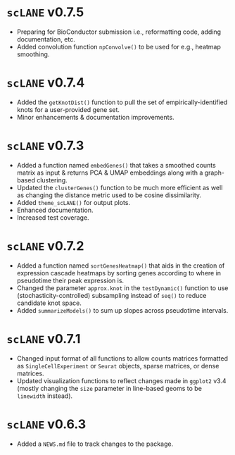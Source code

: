 # `scLANE` v0.7.5

* Preparing for BioConductor submission i.e., reformatting code, adding documentation, etc.
* Added convolution function `npConvolve()` to be used for e.g., heatmap smoothing.

# `scLANE` v0.7.4

* Added the `getKnotDist()` function to pull the set of empirically-identified knots for a user-provided gene set.
* Minor enhancements & documentation improvements. 

# `scLANE` v0.7.3

* Added a function named `embedGenes()` that takes a smoothed counts matrix as input & returns PCA & UMAP embeddings along with a graph-based clustering. 
* Updated the `clusterGenes()` function to be much more efficient as well as changing the distance metric used to be cosine dissimilarity. 
* Added `theme_scLANE()` for output plots. 
* Enhanced documentation. 
* Increased test coverage.

# `scLANE` v0.7.2 

* Added a function named `sortGenesHeatmap()` that aids in the creation of expression cascade heatmaps by sorting genes according to where in pseudotime their peak expression is. 
* Changed the parameter `approx.knot` in the `testDynamic()` function to use (stochasticity-controlled) subsampling instead of `seq()` to reduce candidate knot space. 
* Added `summarizeModels()` to sum up slopes across pseudotime intervals. 

# `scLANE` v0.7.1

* Changed input format of all functions to allow counts matrices formatted as `SingleCellExperiment` or `Seurat` objects, sparse matrices, or dense matrices.
* Updated visualization functions to reflect changes made in `ggplot2` v3.4 (mostly changing the `size` parameter in line-based geoms to be `linewidth` instead). 

# `scLANE` v0.6.3

* Added a `NEWS.md` file to track changes to the package.
